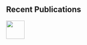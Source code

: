 ## Recent Publications

<a href="https://www.thedreadmachine.com/picadillo//" target="_blank"><img src="/images/picadillo." style="width:50px;height:50px;"></a>